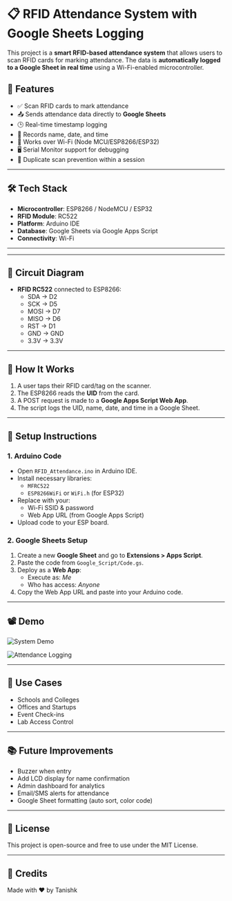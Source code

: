 # 📋 RFID Attendance System with Google Sheets Logging

This project is a **smart RFID-based attendance system** that allows users to scan RFID cards for marking attendance. The data is **automatically logged to a Google Sheet in real time** using a Wi-Fi-enabled microcontroller.

## 🚀 Features

- ✅ Scan RFID cards to mark attendance
- 📤 Sends attendance data directly to **Google Sheets**
- 🕒 Real-time timestamp logging
- 💾 Records name, date, and time
- 📶 Works over Wi-Fi (Node MCU/ESP8266/ESP32)
- 🖥️ Serial Monitor support for debugging
- 🧾 Duplicate scan prevention within a session

---

## 🛠️ Tech Stack

- **Microcontroller**: ESP8266 / NodeMCU / ESP32
- **RFID Module**: RC522
- **Platform**: Arduino IDE
- **Database**: Google Sheets via Google Apps Script
- **Connectivity**: Wi-Fi

---

---

## 🔌 Circuit Diagram

- **RFID RC522** connected to ESP8266:
  - SDA → D2
  - SCK → D5
  - MOSI → D7
  - MISO → D6
  - RST → D1
  - GND → GND
  - 3.3V → 3.3V

---

## 🧠 How It Works

1. A user taps their RFID card/tag on the scanner.
2. The ESP8266 reads the **UID** from the card.
3. A POST request is made to a **Google Apps Script Web App**.
4. The script logs the UID, name, date, and time in a Google Sheet.

---

## 🔧 Setup Instructions

### 1. Arduino Code
- Open `RFID_Attendance.ino` in Arduino IDE.
- Install necessary libraries:
  - `MFRC522`
  - `ESP8266WiFi` or `WiFi.h` (for ESP32)
- Replace with your:
  - Wi-Fi SSID & password
  - Web App URL (from Google Apps Script)
- Upload code to your ESP board.

### 2. Google Sheets Setup
1. Create a new **Google Sheet** and go to **Extensions > Apps Script**.
2. Paste the code from `Google_Script/Code.gs`.
3. Deploy as a **Web App**:
   - Execute as: *Me*
   - Who has access: *Anyone*
4. Copy the Web App URL and paste into your Arduino code.

---

## 📽️ Demo

![System Demo](media/preview.png)

![Attendance Logging](media/demo.gif)

---

## 🎯 Use Cases

- Schools and Colleges
- Offices and Startups
- Event Check-ins
- Lab Access Control

---

## 📚 Future Improvements

- Buzzer when entry
- Add LCD display for name confirmation
- Admin dashboard for analytics
- Email/SMS alerts for attendance
- Google Sheet formatting (auto sort, color code)

---

## 📜 License

This project is open-source and free to use under the MIT License.

---

## 🙌 Credits

Made with ❤️ by Tanishk


